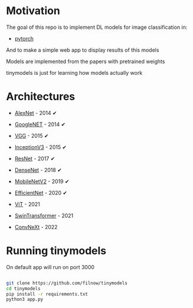 # Motivation

The goal of this repo is to implement DL models for image classification in:

* [pytorch](https://github.com/pytorch/pytorch)

And to make a simple web app to display results of this models

Models are implemented from the papers with pretrained weights

tinymodels is just for learning how models actually work

# Architectures

* [AlexNet](https://arxiv.org/pdf/1404.5997.pdf) - 2014     &#x2714;

* [GoogleNET](https://arxiv.org/pdf/1409.4842.pdf) - 2014   &#x2714;

* [VGG](https://arxiv.org/pdf/1505.06798.pdf) - 2015        &#x2714;

* [InceptionV3](https://arxiv.org/pdf/1512.00567.pdf) - 2015    &#x2714;

* [ResNet](https://arxiv.org/pdf/1704.06904.pdf) - 2017     &#x2714;
    
* [DenseNet](https://arxiv.org/pdf/1608.06993.pdf) - 2018   &#x2714;

* [MobileNetV2](https://arxiv.org/pdf/1801.04381.pdf) - 2019    &#x2714;

* [EfficientNet](https://arxiv.org/pdf/1905.11946.pdf) - 2020   &#x2714;

* [ViT](https://arxiv.org/pdf/2010.11929.pdf) - 2021

* [SwinTransformer](https://arxiv.org/pdf/2103.14030.pdf) - 2021 

* [ConvNeXt](https://arxiv.org/pdf/2201.03545v2.pdf) - 2022

# Running tinymodels

On default app will run on port 3000

```bash

git clone https://github.com/filnow/tinymodels
cd tinymodels
pip install -r requirements.txt
python3 app.py

```